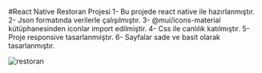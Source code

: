 #React Native Restoran Projesi
1- Bu projede react native  ile hazırlanmıştır.
2- Json formatında verilerle çalışılmıştır.
3- @mui/icons-material kütüphanesinden iconlar import edilmiştir.
4- Css ile canlılık katılmıştır.
5- Proje responsive tasarlanmıiştır.
6- Sayfalar sade ve basit olarak tasarlanmıştır.


![restoran](https://github.com/user-attachments/assets/88ed78ec-831a-4def-b260-c90156c0b995)
